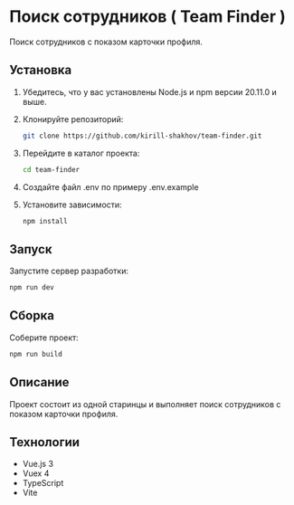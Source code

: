 # Поиск сотрудников ( Team Finder )

Поиск сотрудников с показом карточки профиля.

## Установка

1. Убедитесь, что у вас установлены Node.js и npm версии 20.11.0 и выше.
2. Клонируйте репозиторий:

    ```bash
    git clone https://github.com/kirill-shakhov/team-finder.git
    ```

3. Перейдите в каталог проекта:

    ```bash
    cd team-finder
    ```
4. Создайте файл .env по примеру .env.example

5. Установите зависимости:

    ```bash
    npm install
    ```

## Запуск

Запустите сервер разработки:

```bash
npm run dev
```

## Сборка

Соберите проект:

```bash
npm run build
```


## Описание

Проект состоит из одной старинцы и выполняет поиск сотрудников с показом карточки профиля.

## Технологии

- Vue.js 3
- Vuex 4
- TypeScript
- Vite

